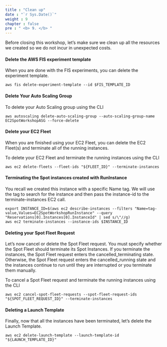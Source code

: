 ```yaml
---
title : "Clean up"
date : "`r Sys.Date()`"
weight : 9
chapter : false
pre : " <b> 9. </b> "
---
```


Before closing this workshop, let’s make sure we clean up all the resources we created so we do not incur in unexpected costs.

#### Delete the AWS FIS experiment template

When you are done with the FIS experiments, you can delete the experiment template.

```
aws fis delete-experiment-template --id $FIS_TEMPLATE_ID
```

#### Delete Your Auto Scaling Group

To delete your Auto Scaling group using the CLI

```
aws autoscaling delete-auto-scaling-group --auto-scaling-group-name EC2SpotWorkshopASG --force-delete
```

#### Delete your EC2 Fleet

When you are finished using your EC2 Fleet, you can delete the EC2 Fleet(s) and terminate all of the running instances.

To delete your EC2 Fleet and terminate the running instances using the CLI

```
aws ec2 delete-fleets --fleet-ids "${FLEET_ID}" --terminate-instances
```

#### Terminating the Spot instances created with RunInstance

You recall we created this instance with a specific Name tag. We will use the tag to search for the instance and then pass the instance-id to the terminate-instances EC2 call.

```
export INSTANCE_ID=$(aws ec2 describe-instances --filters "Name=tag-value,Values=EC2SpotWorkshopRunInstance" --query "Reservations[0].Instances[0].InstanceId" | sed s/\"//g)
aws ec2 terminate-instances --instance-ids $INSTANCE_ID
```

#### Deleting your Spot Fleet Request

Let’s now cancel or delete the Spot Fleet request. You must specify whether the Spot Fleet should terminate its Spot Instances. If you terminate the instances, the Spot Fleet request enters the cancelled_terminating state. Otherwise, the Spot Fleet request enters the cancelled_running state and the instances continue to run until they are interrupted or you terminate them manually.

To cancel a Spot Fleet request and terminate the running instances using the CLI

```
aws ec2 cancel-spot-fleet-requests --spot-fleet-request-ids "${SPOT_FLEET_REQUEST_ID}" --terminate-instances
```

#### Deleting a Launch Template

Finally, now that all the instances have been terminated, let’s delete the Launch Template.

```
aws ec2 delete-launch-template --launch-template-id "${LAUNCH_TEMPLATE_ID}"
```